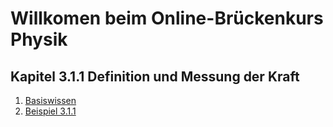 # Willkomen beim Online-Brückenkurs Physik 
## Kapitel 3.1.1 Definition und Messung der Kraft

1. [Basiswissen](1.Basiswissen.md)
2. [Beispiel 3.1.1](2.Beispiel3.1.1.md)

